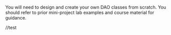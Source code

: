 You will need to design and create your own DAO classes from scratch. 
You should refer to prior mini-project lab examples and course material for guidance.


//test